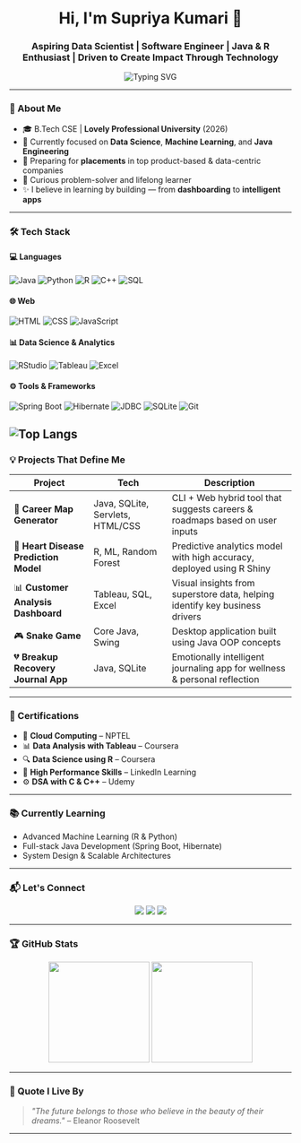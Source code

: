 <h1 align="center">Hi, I'm Supriya Kumari 👋</h1>
<h3 align="center">Aspiring Data Scientist | Software Engineer | Java & R Enthusiast | Driven to Create Impact Through Technology</h3>

<p align="center">
  <img src="https://readme-typing-svg.demolab.com?font=Fira+Code&size=22&pause=1000&color=38BDF8&center=true&vCenter=true&width=900&lines=Engineer+%7C+Learner+%7C+Creator;Passionate+about+Data+%26+Code;Building+Solutions+with+Java%2C+Python%2C+R" alt="Typing SVG" />
</p>

---

### 🚀 About Me
- 🎓 B.Tech CSE | **Lovely Professional University** (2026)
- 📌 Currently focused on **Data Science**, **Machine Learning**, and **Java Engineering**
- 💼 Preparing for **placements** in top product-based & data-centric companies
- 🧠 Curious problem-solver and lifelong learner
- ✨ I believe in learning by building — from **dashboarding** to **intelligent apps**

---

### 🛠️ Tech Stack

#### 💻 Languages
![Java](https://img.shields.io/badge/Java-007396?style=for-the-badge&logo=java&logoColor=white)
![Python](https://img.shields.io/badge/Python-3776AB?style=for-the-badge&logo=python&logoColor=white)
![R](https://img.shields.io/badge/R-276DC3?style=for-the-badge&logo=r&logoColor=white)
![C++](https://img.shields.io/badge/C++-00599C?style=for-the-badge&logo=c%2B%2B&logoColor=white)
![SQL](https://img.shields.io/badge/SQL-4479A1?style=for-the-badge&logo=mysql&logoColor=white)

#### 🌐 Web
![HTML](https://img.shields.io/badge/HTML5-e34c26?style=for-the-badge&logo=html5&logoColor=white)
![CSS](https://img.shields.io/badge/CSS3-1572B6?style=for-the-badge&logo=css3&logoColor=white)
![JavaScript](https://img.shields.io/badge/JavaScript-f7df1e?style=for-the-badge&logo=javascript&logoColor=black)

#### 📊 Data Science & Analytics
![RStudio](https://img.shields.io/badge/RStudio-75AADB?style=for-the-badge&logo=rstudio&logoColor=white)
![Tableau](https://img.shields.io/badge/Tableau-E97627?style=for-the-badge&logo=tableau&logoColor=white)
![Excel](https://img.shields.io/badge/Excel-217346?style=for-the-badge&logo=microsoft-excel&logoColor=white)

#### ⚙️ Tools & Frameworks
![Spring Boot](https://img.shields.io/badge/Spring%20Boot-6DB33F?style=for-the-badge&logo=springboot&logoColor=white)
![Hibernate](https://img.shields.io/badge/Hibernate-59666C?style=for-the-badge&logo=hibernate&logoColor=white)
![JDBC](https://img.shields.io/badge/JDBC-007396?style=for-the-badge&logo=java&logoColor=white)
![SQLite](https://img.shields.io/badge/SQLite-003B57?style=for-the-badge&logo=sqlite&logoColor=white)
![Git](https://img.shields.io/badge/Git-F05032?style=for-the-badge&logo=git&logoColor=white)

![Top Langs](https://github-readme-stats.vercel.app/api/top-langs/?username=supriyakumaris&layout=compact&theme=radical)
---

### 💡 Projects That Define Me

| Project | Tech | Description |
|--------|------|-------------|
| 🚀 **Career Map Generator** | Java, SQLite, Servlets, HTML/CSS | CLI + Web hybrid tool that suggests careers & roadmaps based on user inputs |
| 🧠 **Heart Disease Prediction Model** | R, ML, Random Forest | Predictive analytics model with high accuracy, deployed using R Shiny |
| 📊 **Customer Analysis Dashboard** | Tableau, SQL, Excel | Visual insights from superstore data, helping identify key business drivers |
| 🎮 **Snake Game** | Core Java, Swing | Desktop application built using Java OOP concepts |
| 💔 **Breakup Recovery Journal App** | Java, SQLite  | Emotionally intelligent journaling app for wellness & personal reflection |

---

### 🧾 Certifications

- 📘 **Cloud Computing** – NPTEL  
- 📊 **Data Analysis with Tableau** – Coursera  
- 🔍 **Data Science using R** – Coursera   
- 🧠 **High Performance Skills** – LinkedIn Learning  
- ⚙️ **DSA with C & C++** – Udemy

---

### 📚 Currently Learning

- Advanced Machine Learning (R & Python)
- Full-stack Java Development (Spring Boot, Hibernate)
- System Design & Scalable Architectures

---

### 📬 Let's Connect

<p align="center">
  <a href="https://www.linkedin.com/in/supriya1009/"><img src="https://img.shields.io/badge/LinkedIn-0A66C2?style=for-the-badge&logo=linkedin&logoColor=white" /></a>
  <a href="mailto:supriya782004@gmail.com"><img src="https://img.shields.io/badge/Gmail-D14836?style=for-the-badge&logo=gmail&logoColor=white" /></a>
  <a href="https://github.com/supriyakumaris"><img src="https://img.shields.io/badge/GitHub-171515?style=for-the-badge&logo=github&logoColor=white" /></a>
</p>

---

### 🏆 GitHub Stats

<p align="center">
  <img src="https://github-readme-stats.vercel.app/api?username=supriyakumaris&show_icons=true&theme=tokyonight" height="180px"/>
  <img src="https://github-readme-streak-stats.herokuapp.com/?user=supriyakumaris&theme=tokyonight" height="180px"/>
</p>

---

### 📌 Quote I Live By
> *"The future belongs to those who believe in the beauty of their dreams."* – Eleanor Roosevelt

---

